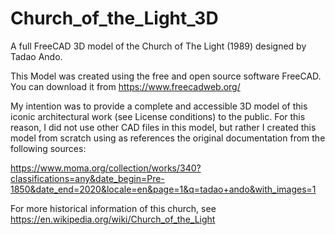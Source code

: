 # Church_of_the_Light_3D
A full FreeCAD 3D model of the Church of The Light (1989) designed by Tadao Ando.

This Model was created using the free and open source software FreeCAD. You can download it from https://www.freecadweb.org/

My intention was to provide a complete and accessible 3D model of this iconic architectural work (see License conditions) to the public. For this reason, I did not use other CAD files in this model, but rather I created this model from scratch using as references the original documentation from the following sources:

https://www.moma.org/collection/works/340?classifications=any&date_begin=Pre-1850&date_end=2020&locale=en&page=1&q=tadao+ando&with_images=1

For more historical information of this church, see https://en.wikipedia.org/wiki/Church_of_the_Light
